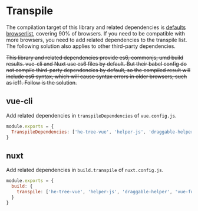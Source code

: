 # Transpile

The compilation target of this library and related dependencies is [defaults browserlist](https://browserl.ist/?q=defaults), covering 90% of browsers. If you need to be compatible with more browsers, you need to add related dependencies to the transpile list. The following solution also applies to other third-party dependencies.

<del>This library and related dependencies provide es6, commonjs, umd build results. vue-cli and Nuxt use es6 files by default. But their babel config do not compile third-party dependencies by default, so the compiled result will include es6 syntax, which will cause syntax errors in older browsers, such as ie11. Follow is the solution.</del>

## vue-cli
Add related dependencies in `transpileDependencies` of `vue.config.js`.
```js
module.exports = {
  TranspileDependencies: ['he-tree-vue', 'helper-js', 'draggable-helper', 'vue-functions', 'drag-event-service'],
}
```

## nuxt
Add related dependencies in `build.transpile` of `nuxt.config.js`.
```js
module.exports = {
  build: {
    transpile: ['he-tree-vue', 'helper-js', 'draggable-helper', 'vue-functions', 'drag-event-service'],
  }
}
```